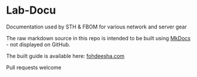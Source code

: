 
# Lab-Docu
Documentation used by STH & FBOM for various network and server gear  

The raw markdown source in this repo is intended to be built using [MkDocs](http://www.mkdocs.org/) - not displayed on GitHub.  

The built guide is available here: [fohdeesha.com](http://fohdeesha.com/docs/)  

Pull requests welcome

